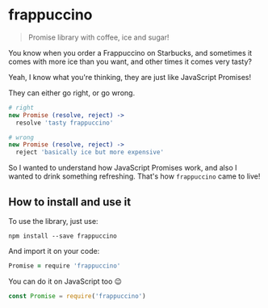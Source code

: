 # frappuccino

> Promise library with coffee, ice and sugar!

You know when you order a Frappuccino on Starbucks, and sometimes it comes with more ice than you want, and other times it comes very tasty?

Yeah, I know what you're thinking, they are just like JavaScript Promises!

They can either go right, or go wrong.

```coffeescript
# right
new Promise (resolve, reject) ->
  resolve 'tasty frappuccino'

# wrong
new Promise (resolve, reject) ->
  reject 'basically ice but more expensive'
```

So I wanted to understand how JavaScript Promises work, and also I wanted to drink something refreshing. That's how `frappuccino` came to live!

## How to install and use it

To use the library, just use:

```
npm install --save frappuccino
```

And import it on your code:

```coffeescript
Promise = require 'frappuccino'
```

You can do it on JavaScript too :wink:

```javascript
const Promise = require('frappuccino')
```
